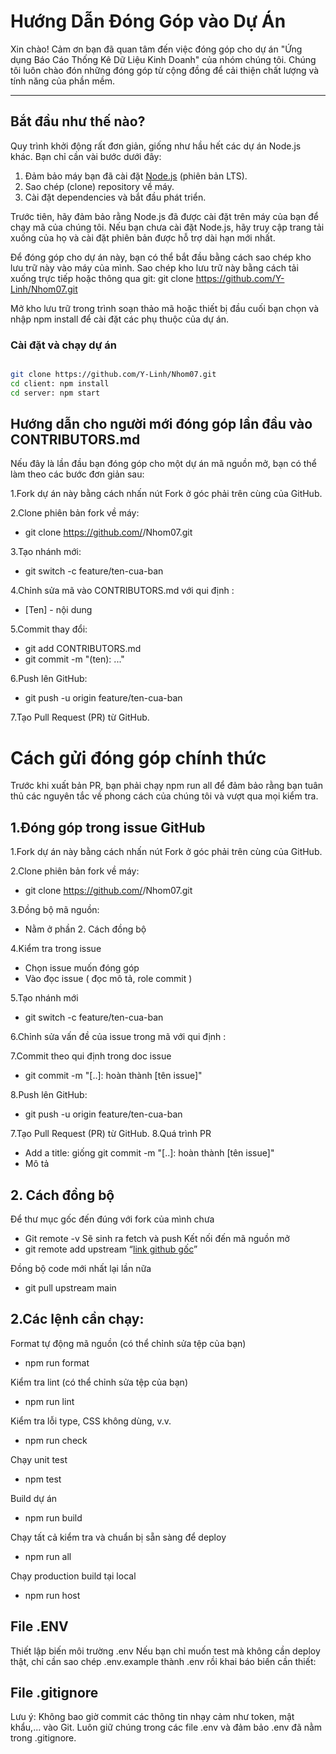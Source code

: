 # Hướng Dẫn Đóng Góp vào Dự Án

Xin chào! Cảm ơn bạn đã quan tâm đến việc đóng góp cho dự án "Ứng dụng Báo Cáo Thống Kê Dữ Liệu Kinh Doanh" của nhóm chúng tôi. 
Chúng tôi luôn chào đón những đóng góp từ cộng đồng để cải thiện chất lượng và tính năng của phần mềm.

---

## Bắt đầu như thế nào?

Quy trình khởi động rất đơn giản, giống như hầu hết các dự án Node.js khác. Bạn chỉ cần vài bước dưới đây:

1. Đảm bảo máy bạn đã cài đặt [Node.js](https://nodejs.org/en/download) (phiên bản LTS).
2. Sao chép (clone) repository về máy.
3. Cài đặt dependencies và bắt đầu phát triển.

Trước tiên, hãy đảm bảo rằng Node.js đã được cài đặt trên máy của bạn để chạy mã của chúng tôi. Nếu bạn chưa cài đặt Node.js, hãy truy cập trang tải xuống của họ và cài đặt phiên bản được hỗ trợ dài hạn mới nhất.

Để đóng góp cho dự án này, bạn có thể bắt đầu bằng cách sao chép kho lưu trữ này vào máy của mình. Sao chép kho lưu trữ này bằng cách tải xuống trực tiếp hoặc thông qua git: git clone https://github.com/Y-Linh/Nhom07.git

Mở kho lưu trữ trong trình soạn thảo mã hoặc thiết bị đầu cuối bạn chọn và nhập npm install để cài đặt các phụ thuộc của dự án. 
### Cài đặt và chạy dự án

```bash

git clone https://github.com/Y-Linh/Nhom07.git
cd client: npm install
cd server: npm start

```
## Hướng dẫn cho người mới đóng góp lần đầu vào CONTRIBUTORS.md
Nếu đây là lần đầu bạn đóng góp cho một 
dự án mã nguồn mở, bạn có thể làm 
theo các bước đơn giản sau:

1.Fork dự án này bằng cách nhấn nút Fork ở góc phải trên cùng của GitHub.

2.Clone phiên bản fork về máy:
- git clone https://github.com/<your-username>/Nhom07.git

3.Tạo nhánh mới:
- git switch -c feature/ten-cua-ban

4.Chỉnh sửa mã vào CONTRIBUTORS.md với qui định :
   - [Ten] - nội dung

5.Commit thay đổi:
- git add CONTRIBUTORS.md
- git commit -m "(ten): ..."

6.Push lên GitHub:
- git push -u origin feature/ten-cua-ban

7.Tạo Pull Request (PR) từ GitHub.


# Cách gửi đóng góp chính thức
Trước khi xuất bản PR, bạn phải chạy npm run all để 
đảm bảo rằng bạn tuân thủ các nguyên tắc về phong 
cách của chúng tôi và vượt qua mọi kiểm tra.

## 1.Đóng góp trong issue GitHub

1.Fork dự án này bằng cách nhấn nút Fork ở góc phải trên cùng của GitHub.

2.Clone phiên bản fork về máy:
- git clone https://github.com/<your-username>/Nhom07.git

3.Đồng bộ mã nguồn: 
- Nằm ở phần 2. Cách đồng bộ

4.Kiểm tra trong issue
- Chọn issue muốn đóng góp
- Vào đọc issue ( đọc mô tả, role commit )

5.Tạo nhánh mới
- git switch -c feature/ten-cua-ban

6.Chỉnh sửa vấn đề của issue trong mã với qui định :

7.Commit theo qui định trong doc issue
  - git commit -m "[..]: hoàn thành [tên issue]"

8.Push lên GitHub:
- git push -u origin feature/ten-cua-ban

7.Tạo Pull Request (PR) từ GitHub.
8.Quá trình PR
- Add a title: giống git commit -m "[..]: hoàn thành [tên issue]"
- Mô tả
## 2. Cách đồng bộ 
Để thư mục gốc đến đúng với fork của mình chưa
- Git remote -v
Sẽ sinh ra fetch và push
Kết nối đến mã nguồn mở 
- git remote add upstream “[link github gốc](https://github.com/Y-Linh/Nhom07.git)”

Đồng bộ code mới nhất lại lần nữa
- git pull upstream main

## 2.Các lệnh cần chạy:
Format tự động mã nguồn (có thể chỉnh sửa tệp của bạn)
- npm run format

Kiểm tra lint (có thể chỉnh sửa tệp của bạn)
- npm run lint

Kiểm tra lỗi type, CSS không dùng, v.v.
- npm run check

Chạy unit test
- npm test

Build dự án
- npm run build

Chạy tất cả kiểm tra và chuẩn bị sẵn sàng để deploy
- npm run all

Chạy production build tại local
- npm run host

## File .ENV
Thiết lập biến môi trường .env
Nếu bạn chỉ muốn test mà không cần deploy thật, 
chỉ cần sao chép .env.example thành .env rồi 
khai báo biến cần thiết:

## File .gitignore
Lưu ý: Không bao giờ commit các thông tin nhạy cảm 
như token, mật khẩu,... vào Git. 
Luôn giữ chúng trong các file .env và đảm bảo .env đã nằm trong .gitignore.